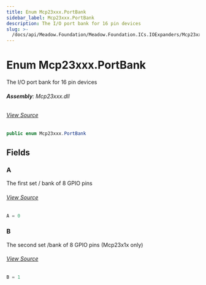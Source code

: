 ```yaml
---
title: Enum Mcp23xxx.PortBank
sidebar_label: Mcp23xxx.PortBank
description: The I/O port bank for 16 pin devices
slug: >-
  /docs/api/Meadow.Foundation/Meadow.Foundation.ICs.IOExpanders/Mcp23xxx.PortBank
---
```

# Enum Mcp23xxx.PortBank
The I/O port bank for 16 pin devices

###### **Assembly**: Mcp23xxx.dll
###### [View Source](https://github.com/WildernessLabs/Meadow.Foundation.git/blob/develop/Source/Meadow.Foundation.Peripherals/ICs.IOExpanders.Mcp23xxx/Driver/Mcp23xxx.Enums.cs#L97)
```csharp title="Declaration"
public enum Mcp23xxx.PortBank
```
## Fields
### A
The first set / bank of 8 GPIO pins
###### [View Source](https://github.com/WildernessLabs/Meadow.Foundation.git/blob/develop/Source/Meadow.Foundation.Peripherals/ICs.IOExpanders.Mcp23xxx/Driver/Mcp23xxx.Enums.cs#L102)
```csharp title="Declaration"
A = 0
```
### B
The second set /bank of 8 GPIO pins (Mcp23x1x only)
###### [View Source](https://github.com/WildernessLabs/Meadow.Foundation.git/blob/develop/Source/Meadow.Foundation.Peripherals/ICs.IOExpanders.Mcp23xxx/Driver/Mcp23xxx.Enums.cs#L106)
```csharp title="Declaration"
B = 1
```
